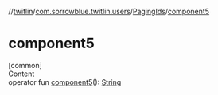 //[twitlin](../../index.md)/[com.sorrowblue.twitlin.users](../index.md)/[PagingIds](index.md)/[component5](component5.md)



# component5  
[common]  
Content  
operator fun [component5](component5.md)(): [String](https://kotlinlang.org/api/latest/jvm/stdlib/kotlin/-string/index.html)  



